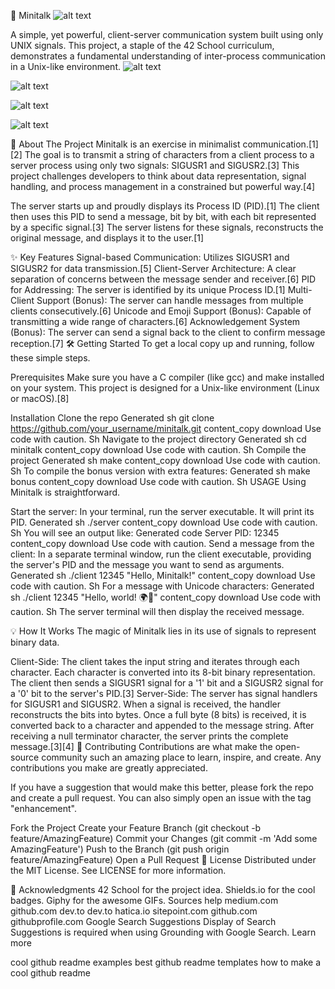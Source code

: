 🚀 Minitalk
![alt text](https://media.giphy.com/media/v1.Y2lkPTc5MGI3NjExaTd2bHh1bDB6Z2JzZ3A2bTU2eGJ6aHF6eDk2cW9xZ3k4bzZ6eG9pZSZlcD12MV9pbnRlcm5hbF9naWZfYnlfaWQmY3Q9Zw/L8K62iI8aU5a0/giphy.gif)

A simple, yet powerful, client-server communication system built using only UNIX signals. This project, a staple of the 42 School curriculum, demonstrates a fundamental understanding of inter-process communication in a Unix-like environment.
![alt text](https://img.shields.io/github/license/Ileriayo/markdown-badges?style=for-the-badge)

![alt text](https://img.shields.io/github/issues/Ileriayo/markdown-badges?style=for-the-badge)

![alt text](https://img.shields.io/github/forks/Ileriayo/markdown-badges?style=for-the-badge)

![alt text](https://img.shields.io/github/stars/Ileriayo/markdown-badges?style=for-the-badge)

🌟 About The Project
Minitalk is an exercise in minimalist communication.[1][2] The goal is to transmit a string of characters from a client process to a server process using only two signals: SIGUSR1 and SIGUSR2.[3] This project challenges developers to think about data representation, signal handling, and process management in a constrained but powerful way.[4]

The server starts up and proudly displays its Process ID (PID).[1] The client then uses this PID to send a message, bit by bit, with each bit represented by a specific signal.[3] The server listens for these signals, reconstructs the original message, and displays it to the user.[1]

✨ Key Features
Signal-based Communication: Utilizes SIGUSR1 and SIGUSR2 for data transmission.[5]
Client-Server Architecture: A clear separation of concerns between the message sender and receiver.[6]
PID for Addressing: The server is identified by its unique Process ID.[1]
Multi-Client Support (Bonus): The server can handle messages from multiple clients consecutively.[6]
Unicode and Emoji Support (Bonus): Capable of transmitting a wide range of characters.[6]
Acknowledgement System (Bonus): The server can send a signal back to the client to confirm message reception.[7]
🛠️ Getting Started
To get a local copy up and running, follow these simple steps.

Prerequisites
Make sure you have a C compiler (like gcc) and make installed on your system. This project is designed for a Unix-like environment (Linux or macOS).[8]

Installation
Clone the repo
Generated sh
git clone https://github.com/your_username/minitalk.git
content_copy
download
Use code with caution.
Sh
Navigate to the project directory
Generated sh
cd minitalk
content_copy
download
Use code with caution.
Sh
Compile the project
Generated sh
make
content_copy
download
Use code with caution.
Sh
To compile the bonus version with extra features:
Generated sh
make bonus
content_copy
download
Use code with caution.
Sh
USAGE
Using Minitalk is straightforward.

Start the server:
In your terminal, run the server executable. It will print its PID.
Generated sh
./server
content_copy
download
Use code with caution.
Sh
You will see an output like:
Generated code
Server PID: 12345
content_copy
download
Use code with caution.
Send a message from the client:
In a separate terminal window, run the client executable, providing the server's PID and the message you want to send as arguments.
Generated sh
./client 12345 "Hello, Minitalk!"
content_copy
download
Use code with caution.
Sh
For a message with Unicode characters:
Generated sh
./client 12345 "Hello, world! 🌍👋"
content_copy
download
Use code with caution.
Sh
The server terminal will then display the received message.

💡 How It Works
The magic of Minitalk lies in its use of signals to represent binary data.

Client-Side: The client takes the input string and iterates through each character. Each character is converted into its 8-bit binary representation. The client then sends a SIGUSR1 signal for a '1' bit and a SIGUSR2 signal for a '0' bit to the server's PID.[3]
Server-Side: The server has signal handlers for SIGUSR1 and SIGUSR2. When a signal is received, the handler reconstructs the bits into bytes. Once a full byte (8 bits) is received, it is converted back to a character and appended to the message string. After receiving a null terminator character, the server prints the complete message.[3][4]
🤝 Contributing
Contributions are what make the open-source community such an amazing place to learn, inspire, and create. Any contributions you make are greatly appreciated.

If you have a suggestion that would make this better, please fork the repo and create a pull request. You can also simply open an issue with the tag "enhancement".

Fork the Project
Create your Feature Branch (git checkout -b feature/AmazingFeature)
Commit your Changes (git commit -m 'Add some AmazingFeature')
Push to the Branch (git push origin feature/AmazingFeature)
Open a Pull Request
📜 License
Distributed under the MIT License. See LICENSE for more information.

🙏 Acknowledgments
42 School for the project idea.
Shields.io for the cool badges.
Giphy for the awesome GIFs.
Sources
help
medium.com
github.com
dev.to
dev.to
hatica.io
sitepoint.com
github.com
githubprofile.com
Google Search Suggestions
Display of Search Suggestions is required when using Grounding with Google Search. Learn more

cool github readme examples
best github readme templates
how to make a cool github readme
